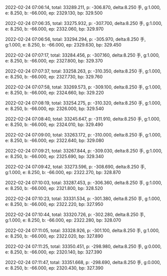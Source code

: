 2022-02-24 07:06:14, total: 33289.211, p: -306.870, delta:8.250 手, g:1.000, e: 8.250, b: -66.000, ep: 2329.130, bp: 329.500

2022-02-24 07:06:35, total: 33275.932, p: -307.700, delta:8.250 手, g:1.000, e: 8.250, b: -66.000, ep: 2332.060, bp: 329.970

2022-02-24 07:06:56, total: 33294.294, p: -305.970, delta:8.250 手, g:1.000, e: 8.250, b: -66.000, ep: 2329.630, bp: 329.450

2022-02-24 07:07:17, total: 33284.456, p: -307.160, delta:8.250 手, g:1.000, e: 8.250, b: -66.000, ep: 2327.800, bp: 329.370

2022-02-24 07:07:37, total: 33258.263, p: -310.350, delta:8.250 手, g:1.000, e: 8.250, b: -66.000, ep: 2327.730, bp: 329.760

2022-02-24 07:07:58, total: 33269.573, p: -309.100, delta:8.250 手, g:1.000, e: 8.250, b: -66.000, ep: 2324.660, bp: 329.220

2022-02-24 07:08:19, total: 33254.275, p: -310.320, delta:8.250 手, g:1.000, e: 8.250, b: -66.000, ep: 2326.000, bp: 329.540

2022-02-24 07:08:40, total: 33245.647, p: -311.910, delta:8.250 手, g:1.000, e: 8.250, b: -66.000, ep: 2324.010, bp: 329.490

2022-02-24 07:09:00, total: 33263.172, p: -310.000, delta:8.250 手, g:1.000, e: 8.250, b: -66.000, ep: 2322.640, bp: 329.080

2022-02-24 07:09:21, total: 33267.844, p: -309.030, delta:8.250 手, g:1.000, e: 8.250, b: -66.000, ep: 2325.690, bp: 329.340

2022-02-24 07:09:42, total: 33273.596, p: -308.690, delta:8.250 手, g:1.000, e: 8.250, b: -66.000, ep: 2322.270, bp: 328.870

2022-02-24 07:10:03, total: 33287.453, p: -306.360, delta:8.250 手, g:1.000, e: 8.250, b: -66.000, ep: 2321.800, bp: 328.520

2022-02-24 07:10:23, total: 33331.534, p: -301.380, delta:8.250 手, g:1.000, e: 8.250, b: -66.000, ep: 2322.220, bp: 327.950

2022-02-24 07:10:44, total: 33320.726, p: -302.280, delta:8.250 手, g:1.000, e: 8.250, b: -66.000, ep: 2322.280, bp: 328.070

2022-02-24 07:11:05, total: 33328.926, p: -301.100, delta:8.250 手, g:1.000, e: 8.250, b: -66.000, ep: 2322.020, bp: 327.890

2022-02-24 07:11:25, total: 33350.451, p: -298.980, delta:8.250 手, g:0.000, e: 8.250, b: -66.000, ep: 2320.140, bp: 327.390

2022-02-24 07:11:47, total: 33351.668, p: -298.690, delta:8.250 手, g:0.000, e: 8.250, b: -66.000, ep: 2320.430, bp: 327.390